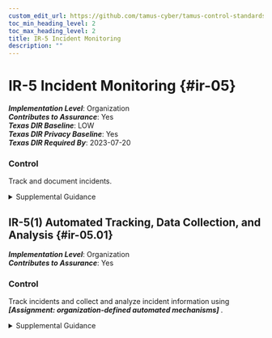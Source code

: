 ```yaml
---
custom_edit_url: https://github.com/tamus-cyber/tamus-control-standards/tree/main/content/tamus.edu/TAMUS_profile.yaml
toc_min_heading_level: 2
toc_max_heading_level: 2
title: IR-5 Incident Monitoring
description: ""
---
```


# IR-5 Incident Monitoring {#ir-05}

_**Implementation Level**_: Organization\
_**Contributes to Assurance**_: Yes\
_**Texas DIR Baseline**_: LOW\
_**Texas DIR Privacy Baseline**_: Yes\
_**Texas DIR Required By**_: 2023-07-20

### Control

Track and document incidents.


<details><summary>Supplemental Guidance</summary>Documenting incidents includes maintaining records about each incident, the status of the incident, and other pertinent information necessary for forensics as well as evaluating incident details, trends, and handling. Incident information can be obtained from a variety of sources, including network monitoring, incident reports, incident response teams, user complaints, supply chain partners, audit monitoring, physical access monitoring, and user and administrator reports. [IR-4](/catalog/ir/ir-04) provides information on the types of incidents that are appropriate for monitoring.</details>


## IR-5(1) Automated Tracking, Data Collection, and Analysis {#ir-05.01}

_**Implementation Level**_: Organization\
_**Contributes to Assurance**_: Yes

### Control

Track incidents and collect and analyze incident information using <strong title="ir-5.1_prm_1"> <em>[Assignment: organization-defined automated mechanisms]</em> </strong>.


<details><summary>Supplemental Guidance</summary>Automated mechanisms for tracking incidents and collecting and analyzing incident information include Computer Incident Response Centers or other electronic databases of incidents and network monitoring devices.</details>

